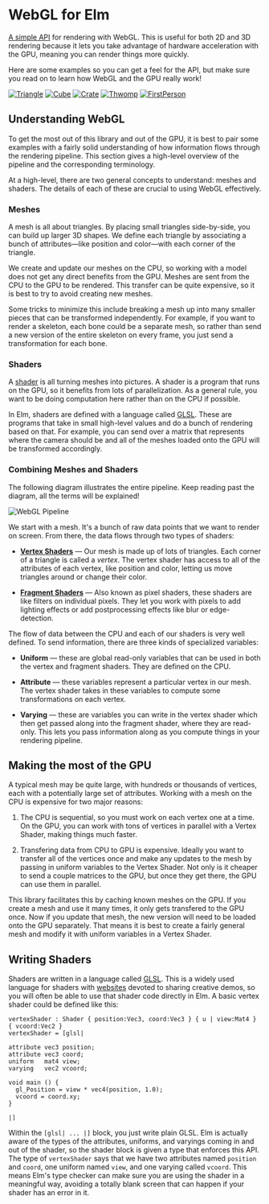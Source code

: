 # WebGL for Elm

[A simple API](http://library.elm-lang.org/catalog/johnpmayer-elm-webgl/latest/)
for rendering with WebGL. This is useful for both 2D and 3D
rendering because it lets you take advantage of hardware acceleration with the
GPU, meaning you can render things more quickly.

Here are some examples so you can get a feel for the API, but make sure you
read on to learn how WebGL and the GPU really work!

[![Triangle](http://elm-lang.org/screenshot/WebGL/Triangle.jpg)](http://elm-lang.org/edit/examples/WebGL/Triangle.elm)
[![Cube](http://elm-lang.org/screenshot/WebGL/Cube.jpg)](http://elm-lang.org/edit/examples/WebGL/Cube.elm)
[![Crate](http://elm-lang.org/screenshot/WebGL/Crate.jpg)](http://elm-lang.org/edit/examples/WebGL/Crate.elm)
[![Thwomp](http://elm-lang.org/screenshot/WebGL/Thwomp.jpg)](http://elm-lang.org/edit/examples/WebGL/Thwomp.elm)
[![FirstPerson](http://elm-lang.org/screenshot/WebGL/FirstPerson.jpg)](http://elm-lang.org/edit/examples/WebGL/FirstPerson.elm)


## Understanding WebGL

To get the most out of this library and out of the GPU, it is best to pair some
examples with a fairly solid understanding of how information flows through the
rendering pipeline. This section gives a high-level overview of the pipeline
and the corresponding terminology.

At a high-level, there are two general concepts to understand: meshes and
shaders. The details of each of these are crucial to using WebGL effectively.

### Meshes

A mesh is all about triangles. By placing small triangles side-by-side, you can
build up larger 3D shapes. We define each triangle by associating a bunch of
attributes&mdash;like position and color&mdash;with each corner of the triangle.

We create and update our meshes on the CPU, so working with a model does not get
any direct benefits from the GPU. Meshes are sent from the CPU to the GPU to be
rendered. This transfer can be quite expensive, so it is best to try to avoid
creating new meshes.

Some tricks to minimize this include breaking a mesh up into many smaller
pieces that can be transformed independently. For example, if you want to
render a skeleton, each bone could be a separate mesh, so rather than send
a new version of the entire skeleton on every frame, you just send a
transformation for each bone.

### Shaders

A [shader](http://en.wikipedia.org/wiki/Shader) is all turning meshes into
pictures. A shader is a program that runs on the GPU, so it benefits from
lots of parallelization. As a general rule, you want to be doing computation
here rather than on the CPU if possible.

In Elm, shaders are defined with a language called
[GLSL](http://en.wikipedia.org/wiki/OpenGL_Shading_Language). These are programs
that take in small high-level values and do a bunch of rendering based on that.
For example, you can send over a matrix that represents where the camera should
be and all of the meshes loaded onto the GPU will be transformed accordingly.

### Combining Meshes and Shaders

The following diagram illustrates the entire pipeline. Keep reading past the
diagram, all the terms will be explained!

![WebGL Pipeline](https://raw.githubusercontent.com/johnpmayer/elm-webgl/master/pipeline.png)

We start with a mesh. It's a bunch of raw data points that we want to render on
screen. From there, the data flows through two types of shaders:

 * [**Vertex Shaders**](http://en.wikipedia.org/wiki/Shader#Vertex_shaders) &mdash;
   Our mesh is made up of lots of triangles. Each corner of a triangle is called a
   *vertex*. The vertex shader has access to all of the attributes of each vertex,
   like position and color, letting us move triangles around or change their color.

 * [**Fragment Shaders**](http://en.wikipedia.org/wiki/Shader#Pixel_shaders) &mdash;
   Also known as pixel shaders, these shaders are like filters on individual
   pixels. They let you work with pixels to add lighting effects or add
   postprocessing effects like blur or edge-detection.

The flow of data between the CPU and each of our shaders is very well defined.
To send information, there are three kinds of specialized variables:

 * **Uniform** &mdash; these are global read-only variables that can be used
   in both the vertex and fragment shaders. They are defined on the CPU.

 * **Attribute** &mdash; these variables represent a particular vertex in our
   mesh. The vertex shader takes in these variables to compute some
   transformations on each vertex.

 * **Varying** &mdash; these are variables you can write in the vertex shader
   which then get passed along into the fragment shader, where they are
   read-only. This lets you pass information along as you compute things in
   your rendering pipeline.

## Making the most of the GPU

A typical mesh may be quite large, with hundreds or thousands of vertices, each
with a potentially large set of attributes. Working with a mesh on the CPU is
expensive for two major reasons:

  1. The CPU is sequential, so you must work on each vertex one at a time.
     On the GPU, you can work with tons of vertices in parallel with a Vertex
     Shader, making things much faster.

  2. Transfering data from CPU to GPU is expensive. Ideally you want to transfer
     all of the vertices once and make any updates to the mesh by passing in
     uniform variables to the Vertex Shader. Not only is it cheaper to send a
     couple matrices to the GPU, but once they get there, the GPU can use them
     in parallel.

This library facilitates this by caching known meshes on the GPU. If you create
a mesh and use it many times, it only gets transfered to the GPU once. Now if
you update that mesh, the new version will need to be loaded onto the GPU
separately. That means it is best to create a fairly general mesh and modify it
with uniform variables in a Vertex Shader.

## Writing Shaders

Shaders are written in a language called
[GLSL](http://en.wikipedia.org/wiki/OpenGL_Shading_Language). This is a widely
used language for shaders with [websites](https://www.shadertoy.com) devoted
to sharing creative demos, so you will often be able to use that shader
code directly in Elm. A basic vertex shader could be defined like this:

```
vertexShader : Shader { position:Vec3, coord:Vec3 } { u | view:Mat4 } { vcoord:Vec2 }
vertexShader = [glsl|

attribute vec3 position;
attribute vec3 coord;
uniform   mat4 view;
varying   vec2 vcoord;

void main () {
  gl_Position = view * vec4(position, 1.0);
  vcoord = coord.xy;
}

|]
```

Within the `[glsl| ... |]` block, you just write plain GLSL. Elm is actually
aware of the types of the attributes, uniforms, and varyings coming in and out
of the shader, so the shader block is given a type that enforces this API. The
type of `vertexShader` says that we have two attributes named `position` and
`coord`, one uniform named `view`, and one varying called `vcoord`. This means
Elm's type checker can make sure you are using the shader in a meaningful way,
avoiding a totally blank screen that can happen if your shader has an error in
it.

